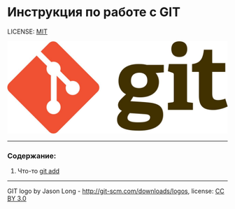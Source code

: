 # Инструкция по работе с GIT

LICENSE: [MIT](./license.md)

![git-logo](./assets/git-logo.jpg)


---

### Содержание:
1. Что-то
[git add](./add.md)


---

GIT logo by Jason Long - http://git-scm.com/downloads/logos, license: [CC BY 3.0](https://creativecommons.org/licenses/by/3.0/)